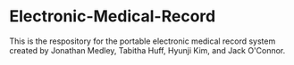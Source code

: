 # Electronic-Medical-Record
This is the respository for the portable electronic medical record system created by Jonathan Medley, Tabitha Huff, Hyunji Kim, and Jack O'Connor.
